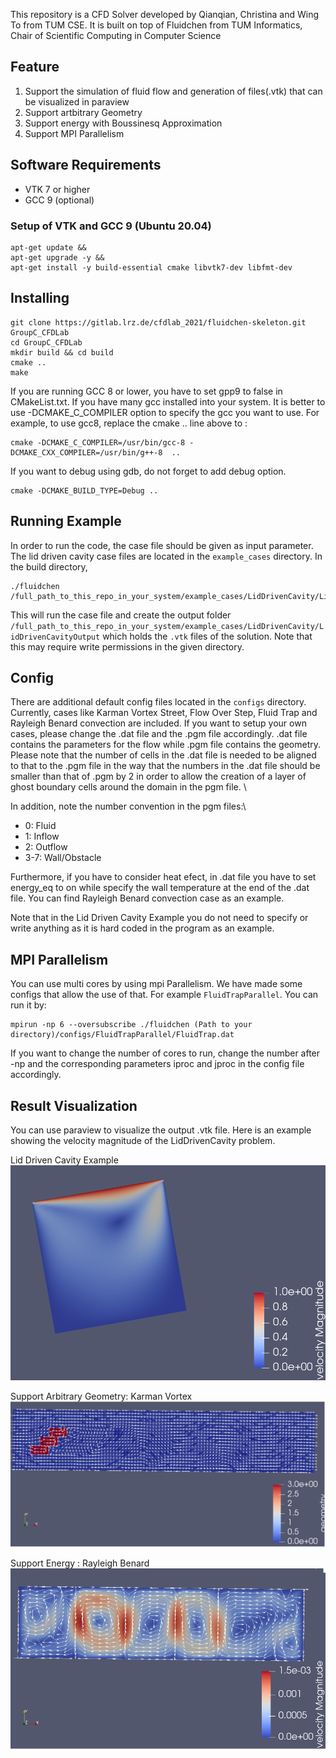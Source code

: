 This repository is a CFD Solver developed by Qianqian, Christina and Wing To from TUM CSE. It is built on top of Fluidchen from TUM Informatics, Chair of Scientific Computing in Computer Science
## Feature
1. Support the simulation of fluid flow and generation of files(.vtk) that can be visualized in paraview  
2. Support artbitrary Geometry
3. Support energy with Boussinesq Approximation
4. Support MPI Parallelism

## Software Requirements
* VTK 7 or higher
* GCC 9 (optional)

### Setup of VTK and GCC 9 (Ubuntu **20.04**)

```shell
apt-get update &&
apt-get upgrade -y &&
apt-get install -y build-essential cmake libvtk7-dev libfmt-dev
```

## Installing

```shell
git clone https://gitlab.lrz.de/cfdlab_2021/fluidchen-skeleton.git GroupC_CFDLab
cd GroupC_CFDLab
mkdir build && cd build
cmake ..
make
```

If you are running GCC 8 or lower, you have to set gpp9 to false in CMakeList.txt. If you have many gcc installed into your system. It is better to use -DCMAKE_C_COMPILER option to specify the gcc you want to use. For example, to use gcc8, replace the cmake .. line above to :
```shell
cmake -DCMAKE_C_COMPILER=/usr/bin/gcc-8 -DCMAKE_CXX_COMPILER=/usr/bin/g++-8  ..
```

If you want to debug using gdb, do not forget to add debug option.
```shell
cmake -DCMAKE_BUILD_TYPE=Debug ..
```

## Running Example

In order to run the code, the case file should be given as input parameter. The lid driven cavity case files are located in the `example_cases` directory. In the build directory, 

```shell
./fluidchen /full_path_to_this_repo_in_your_system/example_cases/LidDrivenCavity/LidDrivenCavity.dat
```

This will run the case file and create the output folder `/full_path_to_this_repo_in_your_system/example_cases/LidDrivenCavity/LidDrivenCavityOutput` which holds the `.vtk` files of the solution.  Note that this may require write permissions in the given directory.

## Config

There are additional default config files located in the `configs` directory. Currently, cases like Karman Vortex Street, Flow Over Step, Fluid Trap and Rayleigh Benard convection are included. If you want to setup your own cases, please change the .dat file and the .pgm file accordingly. .dat file contains the parameters for the flow while .pgm file contains the geometry. Please note that the number of cells in the .dat file is needed to be aligned to that to the .pgm file in the way that the numbers in the .dat file should be smaller than that of .pgm by 2 in order to allow the creation of a layer of ghost boundary cells around the domain in the pgm file. \

In addition, note the number convention in the pgm files:\
- 0:  Fluid
- 1:  Inflow
- 2:  Outflow
- 3-7:  Wall/Obstacle

Furthermore, if you have to consider heat efect, in .dat file you have to set energy_eq to on while specify the wall temperature at the end of the .dat file. You can find Rayleigh Benard convection case as an example.

Note that in the Lid Driven Cavity Example you do not need to specify or write anything as it is hard coded in the program as an example.

## MPI Parallelism

You can use multi cores by using mpi Parallelism. We have made some configs that allow the use of that. For example `FluidTrapParallel`. 
You can run it by:

```shell
mpirun -np 6 --oversubscribe ./fluidchen (Path to your directory)/configs/FluidTrapParallel/FluidTrap.dat
```
If you want to change the number of cores to run, change the number after -np and the corresponding parameters iproc and jproc in the config file accordingly.

## Result Visualization

You can use paraview to visualize the output .vtk file. Here is an example showing the velocity magnitude of the LidDrivenCavity problem.

Lid Driven Cavity Example\
![sample LidDrivenCavity Velocity](docs/images/LidDrivenCavitySampleVelocityImage.png "Lid")

Support Arbitrary Geometry: Karman Vortex\
![sample karman vortex](docs/images/karman.png "karman")

Support Energy : Rayleigh Benard\
![sample karman vortex](docs/images/RayleighBenard.png "karman")
